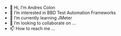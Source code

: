 - 👋 Hi, I’m Andres Colon
- 👀 I’m interested in BBD Test Automation Frameworks
- 🌱 I’m currently learning JMeter
- 💞️ I’m looking to collaborate on ...
- 📫 How to reach me ...

<!---
AndresC46/AndresC46 is a ✨ special ✨ repository because its `README.md` (this file) appears on your GitHub profile.
You can click the Preview link to take a look at your changes.
--->
